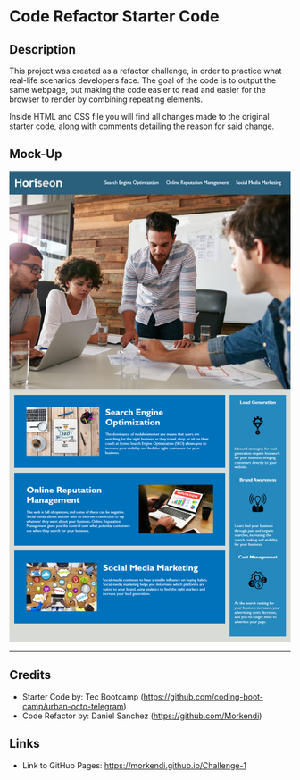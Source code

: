 # Code Refactor Starter Code

## Description
This project was created as a refactor challenge, in order to practice what real-life scenarios developers face. The goal of the code is to output the same webpage, but making the code easier to read and easier for the browser to render by combining repeating elements.

Inside HTML and CSS file you will find all changes made to the original starter code, along with comments detailing the reason for said change.

## Mock-Up

![Screenshot of finished webpage](./docs/assets/images/mock-up.png )

--- 

## Credits

- Starter Code by: Tec Bootcamp (https://github.com/coding-boot-camp/urban-octo-telegram)
- Code Refactor by: Daniel Sanchez (https://github.com/Morkendi)

## Links
- Link to GitHub Pages: https://morkendi.github.io/Challenge-1